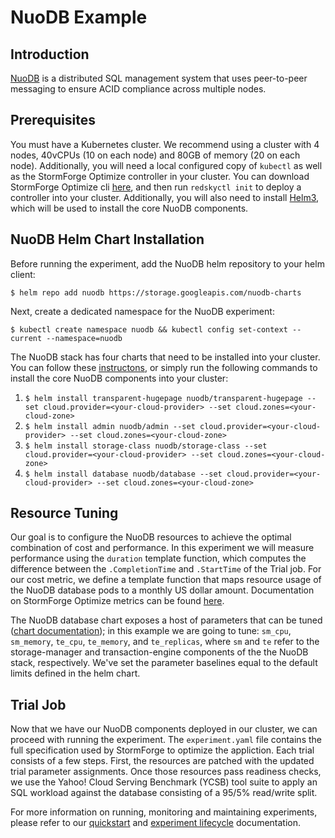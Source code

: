 # NuoDB Example

## Introduction

[NuoDB](https://github.com/nuodb/nuodb-helm-charts) is a distributed SQL management system that uses peer-to-peer messaging to ensure ACID compliance across multiple nodes.

## Prerequisites

You must have a Kubernetes cluster. We recommend using a cluster with 4 nodes, 40vCPUs (10 on each node) and 80GB of memory (20 on each node). Additionally, you will need a local configured copy of `kubectl` as well as the StormForge Optimize controller in your cluster. You can download StormForge Optimize cli [here](https://docs.stormforge.io/getting-started/install/), and then run `redskyctl init` to deploy a controller into your cluster. Additionally, you will also need to install [Helm3](https://helm.sh/docs/intro/install/), which will be used to install the core NuoDB components.
   
## NuoDB Helm Chart Installation

Before running the experiment, add the NuoDB helm repository to your helm client:

`$ helm repo add nuodb https://storage.googleapis.com/nuodb-charts`

Next, create a dedicated namespace for the NuoDB experiment:

`$ kubectl create namespace nuodb && kubectl config set-context --current --namespace=nuodb`

The NuoDB stack has four charts that need to be installed into your cluster. You can follow these [instructons](https://github.com/nuodb/nuodb-helm-charts/blob/master/stable/README.md), or simply run the following commands to install the core NuoDB components into your cluster:
  
  1. `$ helm install transparent-hugepage nuodb/transparent-hugepage --set cloud.provider=<your-cloud-provider> --set cloud.zones=<your-cloud-zone>`
  2. `$ helm install admin nuodb/admin --set cloud.provider=<your-cloud-provider> --set cloud.zones=<your-cloud-zone>`
  3. `$ helm install storage-class nuodb/storage-class --set cloud.provider=<your-cloud-provider> --set cloud.zones=<your-cloud-zone>`
  4. `$ helm install database nuodb/database --set cloud.provider=<your-cloud-provider> --set cloud.zones=<your-cloud-zone>`

## Resource Tuning

Our goal is to configure the NuoDB resources to achieve the optimal combination of cost and performance. In this experiment we will measure performance using the `duration` template function, which computes the difference between the `.CompletionTime` and `.StartTime` of the Trial job. For our cost metric, we define a template function that maps resource usage of the NuoDB database pods to a monthly US dollar amount. Documentation on StormForge Optimize metrics can be found [here](https://docs.stormforge.io/metrics/).

The NuoDB database chart exposes a host of parameters that can be tuned ([chart documentation](https://github.com/nuodb/nuodb-helm-charts/blob/master/stable/database/README.md)); in this example we are going to tune: `sm_cpu`, `sm_memory`, `te_cpu`, `te_memory`, and `te_replicas`, where `sm` and `te` refer to the storage-manager and transaction-engine components of the the NuoDB stack, respectively. We've set the parameter baselines equal to the default limits defined in the helm chart.

## Trial Job

Now that we have our NuoDB components deployed in our cluster, we can proceed with running the experiment. The `experiment.yaml` file contains the full specification used by StormForge to optimize the appliction. Each trial consists of a few steps. First, the resources are patched with the updated trial parameter assignments. Once those resources pass readiness checks, we use the Yahoo! Cloud Serving Benchmark (YCSB) tool suite to apply an SQL workload against the database consisting of a 95/5% read/write split.

For more information on running, monitoring and maintaining experiments, please refer to our [quickstart](https://docs.stormforge.io/getting-started/quickstart/) and [experiment lifecycle](https://docs.stormforge.io/lifecycle/) documentation.
